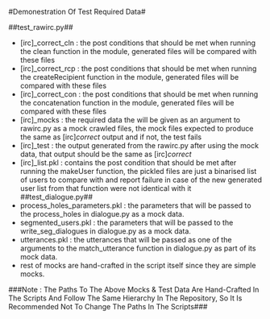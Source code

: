 #Demonestration Of Test Required Data#

##test_rawirc.py##
 - [irc]_correct_cln : the post conditions that should be met when running the clean function in the module, generated files will be compared with these files
 - [irc]_correct_rcp : the post conditions that should be met when running the createRecipient function in the module, generated files will be compared with these files
 - [irc]_correct_con : the post conditions that should be met when running the concatenation function in the module, generated files will be compared with these files
 - [irc]_mocks : the required data the will be given as an argument to rawirc.py as a mock crawled files, the mock files expected to produce the same as [irc]_correct_ output and if not, the test fails
 - [irc]_test : the output generated from the rawirc.py after using the mock data, that output should be the same as [irc]_correct_
 - [irc]_list.pkl : contains the post condition that should be met after running the makeUser function, the pickled files are just a binarised list of users to compare with and report failure in case of the new generated user list from that function were not identical with it	
##test_dialogue.py##
 - process_holes_parameters.pkl : the parameters that will be passed to the process_holes in dialogue.py as a mock data.
 - segmented_users.pkl : the parameters that will be passed to the write_seg_dialogues in dialogue.py as a mock data.
 - utterances.pkl : the utterances that will be passed as one of the arguments to the match_utterance function in dialogue.py as part of its mock data.
 - rest of mocks are hand-crafted in the script itself since they are simple mocks.
 
###Note : The Paths To The Above Mocks & Test Data Are Hand-Crafted In The Scripts And Follow The Same Hierarchy In The Repository, So It Is Recommended Not To Change The Paths In The Scripts###
